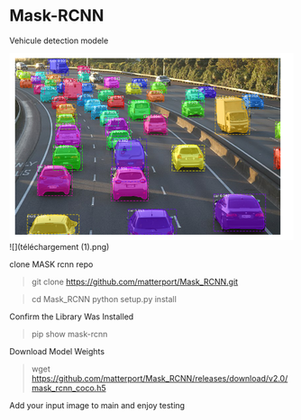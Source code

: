# Mask-RCNN
Vehicule detection modele

![](téléchargement.png)
![](téléchargement (1).png)






clone MASK rcnn repo
> git clone https://github.com/matterport/Mask_RCNN.git

> cd Mask_RCNN
> python setup.py install

 Confirm the Library Was Installed
> pip show mask-rcnn

 Download Model Weights
> wget https://github.com/matterport/Mask_RCNN/releases/download/v2.0/mask_rcnn_coco.h5


Add your input image to main and enjoy testing

